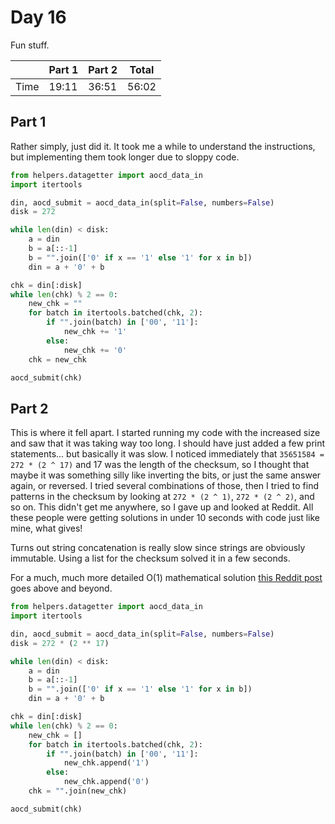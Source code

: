 # Day 16

Fun stuff.

|      | Part 1 | Part 2 | Total |
|------|--------|--------|-------|
| Time | 19:11  | 36:51  | 56:02 |

## Part 1

Rather simply, just did it. It took me a while to understand the instructions, but implementing them took longer due to sloppy code.

```python
from helpers.datagetter import aocd_data_in
import itertools

din, aocd_submit = aocd_data_in(split=False, numbers=False)
disk = 272

while len(din) < disk:
    a = din
    b = a[::-1]
    b = "".join(['0' if x == '1' else '1' for x in b])
    din = a + '0' + b

chk = din[:disk]
while len(chk) % 2 == 0:
    new_chk = ""
    for batch in itertools.batched(chk, 2):
        if "".join(batch) in ['00', '11']:
            new_chk += '1'
        else:
            new_chk += '0'
    chk = new_chk

aocd_submit(chk)
```

## Part 2

This is where it fell apart. I started running my code with the increased size and saw that it was taking way too long. I should have just added a few print statements... but basically it was slow. I noticed immediately that `35651584 = 272 * (2 ^ 17)` and 17 was the length of the checksum, so I thought that maybe it was something silly like inverting the bits, or just the same answer again, or reversed. I tried several combinations of those, then I tried to find patterns in the checksum by looking at `272 * (2 ^ 1)`, `272 * (2 ^ 2)`, and so on. This didn't get me anywhere, so I gave up and looked at Reddit. All these people were getting solutions in under 10 seconds with code just like mine, what gives!

Turns out string concatenation is really slow since strings are obviously immutable. Using a list for the checksum solved it in a few seconds.

For a much, much more detailed O(1) mathematical solution [this Reddit post](https://www.reddit.com/r/adventofcode/comments/5ititq/2016_day_16_c_how_to_tame_your_dragon_in_under_a/?utm_source=share&utm_medium=web3x&utm_name=web3xcss&utm_term=1&utm_content=share_button) goes above and beyond.

```python
from helpers.datagetter import aocd_data_in
import itertools

din, aocd_submit = aocd_data_in(split=False, numbers=False)
disk = 272 * (2 ** 17)

while len(din) < disk:
    a = din
    b = a[::-1]
    b = "".join(['0' if x == '1' else '1' for x in b])
    din = a + '0' + b

chk = din[:disk]
while len(chk) % 2 == 0:
    new_chk = []
    for batch in itertools.batched(chk, 2):
        if "".join(batch) in ['00', '11']:
            new_chk.append('1')
        else:
            new_chk.append('0')
    chk = "".join(new_chk)

aocd_submit(chk)
```
